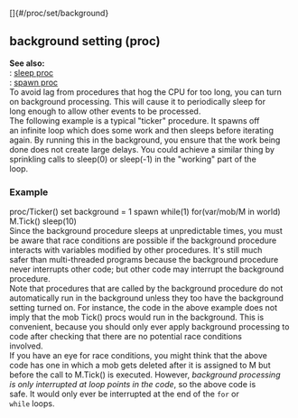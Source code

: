 []{#/proc/set/background}    
## background setting (proc)    
**See also:**    
:   [sleep proc](/ref/proc/sleep/sleep.md)    
:   [spawn proc](/ref/proc/spawn/spawn.md)    
To avoid lag from procedures that hog the CPU for too long, you can turn    
on background processing. This will cause it to periodically sleep for    
long enough to allow other events to be processed.    
The following example is a typical \"ticker\" procedure. It spawns off    
an infinite loop which does some work and then sleeps before iterating    
again. By running this in the background, you ensure that the work being    
done does not create large delays. You could achieve a similar thing by    
sprinkling calls to sleep(0) or sleep(-1) in the \"working\" part of the    
loop.    
### Example    
proc/Ticker() set background = 1 spawn while(1) for(var/mob/M in world)    
M.Tick() sleep(10)    
Since the background procedure sleeps at unpredictable times, you must    
be aware that race conditions are possible if the background procedure    
interacts with variables modified by other procedures. It\'s still much    
safer than multi-threaded programs because the background procedure    
never interrupts other code; but other code may interrupt the background    
procedure.    
Note that procedures that are called by the background procedure do not    
automatically run in the background unless they too have the background    
setting turned on. For instance, the code in the above example does not    
imply that the mob Tick() procs would run in the background. This is    
convenient, because you should only ever apply background processing to    
code after checking that there are no potential race conditions    
involved.    
If you have an eye for race conditions, you might think that the above    
code has one in which a mob gets deleted after it is assigned to M but    
before the call to M.Tick() is executed. However, *background processing    
is only interrupted at loop points in the code*, so the above code is    
safe. It would only ever be interrupted at the end of the `for` or    
`while` loops.  